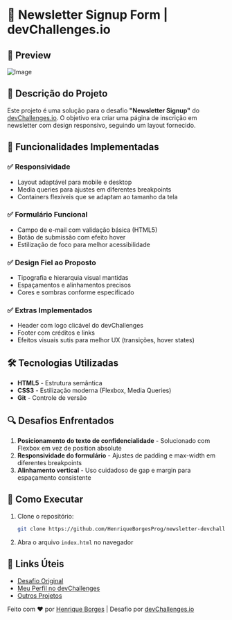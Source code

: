 # 📰 Newsletter Signup Form | devChallenges.io


## 📸 Preview
![Image](https://github.com/user-attachments/assets/b3941f46-17c3-48b8-82fe-7c07c4b073e0)

## 📝 Descrição do Projeto
Este projeto é uma solução para o desafio **"Newsletter Signup"** do [devChallenges.io](https://devchallenges.io). O objetivo era criar uma página de inscrição em newsletter com design responsivo, seguindo um layout fornecido.

## 🎯 Funcionalidades Implementadas

### ✅ Responsividade
- Layout adaptável para mobile e desktop
- Media queries para ajustes em diferentes breakpoints
- Containers flexíveis que se adaptam ao tamanho da tela

### ✅ Formulário Funcional
- Campo de e-mail com validação básica (HTML5)
- Botão de submissão com efeito hover
- Estilização de foco para melhor acessibilidade

### ✅ Design Fiel ao Proposto
- Tipografia e hierarquia visual mantidas
- Espaçamentos e alinhamentos precisos
- Cores e sombras conforme especificado

### ✅ Extras Implementados
- Header com logo clicável do devChallenges
- Footer com créditos e links
- Efeitos visuais sutis para melhor UX (transições, hover states)

## 🛠 Tecnologias Utilizadas
- **HTML5** - Estrutura semântica
- **CSS3** - Estilização moderna (Flexbox, Media Queries)
- **Git** - Controle de versão

## 🔍 Desafios Enfrentados
1. **Posicionamento do texto de confidencialidade** - Solucionado com Flexbox em vez de position absolute
2. **Responsividade do formulário** - Ajustes de padding e max-width em diferentes breakpoints
3. **Alinhamento vertical** - Uso cuidadoso de gap e margin para espaçamento consistente

## 🚀 Como Executar
1. Clone o repositório:
   ```bash
   git clone https://github.com/HenriqueBorgesProg/newsletter-devchallenges.git
   ```
2. Abra o arquivo `index.html` no navegador



## 🔗 Links Úteis
- [Desafio Original](https://devchallenges.io/challenge/join-our-newsletter)
- [Meu Perfil no devChallenges](https://devchallenges.io/profile/df9079cc-ffb5-42e3-9ffc-9b19ab6f6cb5)
- [Outros Projetos](https://github.com/HenriqueBorgesProg)

Feito com ❤️ por [Henrique Borges](https://github.com/HenriqueBorgesProg) | Desafio por [devChallenges.io](https://devchallenges.io)
